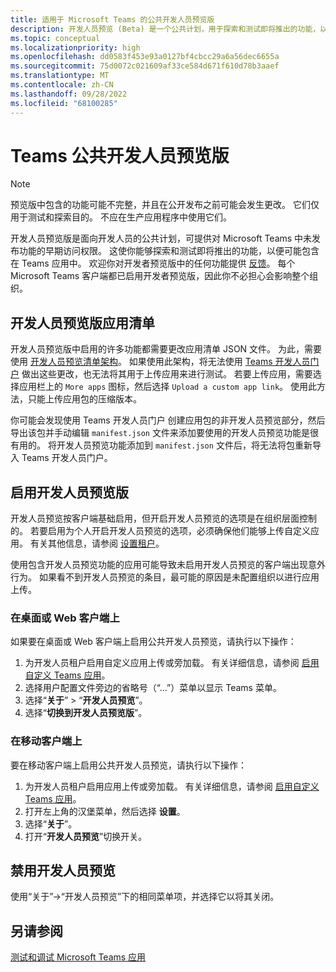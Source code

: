 ```yaml
---
title: 适用于 Microsoft Teams 的公共开发人员预览版
description: 开发人员预览 (Beta) 是一个公共计划，用于探索和测试即将推出的功能，以便可能包含在 Microsoft Teams 应用中。
ms.topic: conceptual
ms.localizationpriority: high
ms.openlocfilehash: dd0583f453e93a0127bf4cbcc29a6a56dec6655a
ms.sourcegitcommit: 75d0072c021609af33ce584d671f610d78b3aaef
ms.translationtype: MT
ms.contentlocale: zh-CN
ms.lasthandoff: 09/28/2022
ms.locfileid: "68100285"
---
```

# <a name="public-developer-preview-for-teams"></a>Teams 公共开发人员预览版

>[!NOTE]
>预览版中包含的功能可能不完整，并且在公开发布之前可能会发生更改。 它们仅用于测试和探索目的。 不应在生产应用程序中使用它们。

开发人员预览版是面向开发人员的公共计划，可提供对 Microsoft Teams 中未发布功能的早期访问权限。 这使你能够探索和测试即将推出的功能，以便可能包含在 Teams 应用中。 欢迎你对开发者预览版中的任何功能提供 [反馈](~/feedback.md)。 每个 Microsoft Teams 客户端都已启用开发者预览版，因此你不必担心会影响整个组织。

## <a name="developer-preview-app-manifest"></a>开发人员预览版应用清单

开发人员预览版中启用的许多功能都需要更改应用清单 JSON 文件。 为此，需要使用 [开发人员预览清单架构](~/resources/schema/manifest-schema-dev-preview.md)。 如果使用此架构，将无法使用 [Teams 开发人员门户](~/concepts/build-and-test/teams-developer-portal.md) 做出这些更改，也无法将其用于上传应用来进行测试。 若要上传应用，需要选择应用栏上的 `More apps` 图标，然后选择 `Upload a custom app link`。 使用此方法，只能上传应用包的压缩版本。

你可能会发现使用 Teams 开发人员门户 创建应用包的非开发人员预览部分，然后导出该包并手动编辑 `manifest.json` 文件来添加要使用的开发人员预览功能是很有用的。 将开发人员预览功能添加到 `manifest.json` 文件后，将无法将包重新导入 Teams 开发人员门户。

## <a name="enable-developer-preview"></a>启用开发人员预览版

开发人员预览按客户端基础启用，但开启开发人员预览的选项是在组织层面控制的。 若要启用为个人开启开发人员预览的选项，必须确保他们能够上传自定义应用。 有关其他信息，请参阅 [设置租户](~/concepts/build-and-test/prepare-your-o365-tenant.md)。

使用包含开发人员预览功能的应用可能导致未启用开发人员预览的客户端出现意外行为。 如果看不到开发人员预览的条目，最可能的原因是未配置组织以进行应用上传。

### <a name="on-a-desktop-or-web-client"></a>在桌面或 Web 客户端上

如果要在桌面或 Web 客户端上启用公共开发人员预览，请执行以下操作：

1. 为开发人员租户启用自定义应用上传或旁加载。 有关详细信息，请参阅 [启用自定义 Teams 应用](../../concepts/build-and-test/prepare-your-o365-tenant.md#enable-custom-teams-apps-and-turn-on-custom-app-uploading)。
1. 选择用户配置文件旁边的省略号（“...”）菜单以显示 Teams 菜单。
1. 选择“**关于**” > “**开发人员预览**”。
1. 选择“**切换到开发人员预览版**”。

### <a name="on-a-mobile-client"></a>在移动客户端上

要在移动客户端上启用公共开发人员预览，请执行以下操作：

1. 为开发人员租户启用应用上传或旁加载。 有关详细信息，请参阅 [启用自定义 Teams 应用](../../concepts/build-and-test/prepare-your-o365-tenant.md#enable-custom-teams-apps-and-turn-on-custom-app-uploading)。
1. 打开左上角的汉堡菜单，然后选择 **设置**。
1. 选择“**关于**”。
1. 打开“**开发人员预览**”切换开关。

## <a name="disable-developer-preview"></a>禁用开发人员预览

使用“关于”→“开发人员预览”下的相同菜单项，并选择它以将其关闭。

## <a name="see-also"></a>另请参阅

[测试和调试 Microsoft Teams 应用](~/concepts/build-and-test/debug.md)
